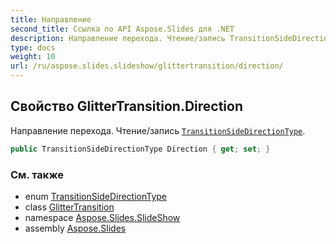 ```yaml
---
title: Направление
second_title: Ссылка по API Aspose.Slides для .NET
description: Направление перехода. Чтение/запись TransitionSideDirectionTypeaspose.slides.slideshow/transitionsidedirectiontype.
type: docs
weight: 10
url: /ru/aspose.slides.slideshow/glittertransition/direction/
---
```


## Свойство GlitterTransition.Direction

Направление перехода. Чтение/запись [`TransitionSideDirectionType`](../../transitionsidedirectiontype).

```csharp
public TransitionSideDirectionType Direction { get; set; }
```

### См. также

* enum [TransitionSideDirectionType](../../transitionsidedirectiontype)
* class [GlitterTransition](../../glittertransition)
* namespace [Aspose.Slides.SlideShow](../../glittertransition)
* assembly [Aspose.Slides](../../../)

<!-- DO NOT EDIT: сгенерировано xmldocmd для Aspose.Slides.dll -->